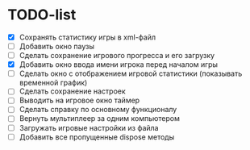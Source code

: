 # TODO-list
* [x] Сохранять статистику игры в xml-файл
* [ ] Добавить окно паузы
* [ ] Сделать сохранение игрового прогресса и его загрузку
* [x] Добавить окно ввода имени игрока перед началом игры
* [ ] Сделать окно с отображением игровой статистики (показывать временной график)
* [ ] Сделать сохранение настроек
* [ ] Выводить на игровое окно таймер
* [ ] Сделать справку по основному функционалу
* [ ] Вернуть мультиплеер за одним компьютером
* [ ] Загружать игровые настройки из файла
* [ ] Добавить все пропущенные dispose методы